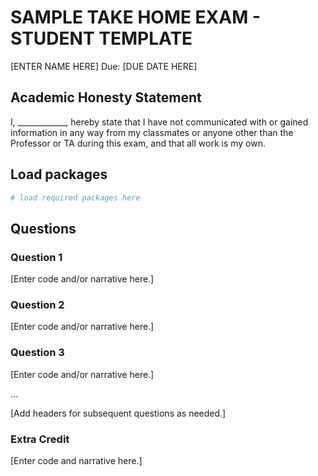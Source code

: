SAMPLE TAKE HOME EXAM - STUDENT TEMPLATE
================
\[ENTER NAME HERE\]
Due: \[DUE DATE HERE\]

## Academic Honesty Statement

I, \_\_\_\_\_\_\_\_\_\_\_\_, hereby state that I have not communicated
with or gained information in any way from my classmates or anyone other
than the Professor or TA during this exam, and that all work is my own.

## Load packages

``` r
# load required packages here
```

## Questions

### Question 1

\[Enter code and/or narrative here.\]

### Question 2

\[Enter code and/or narrative here.\]

### Question 3

\[Enter code and/or narrative here.\]

…

\[Add headers for subsequent questions as needed.\]

### Extra Credit

\[Enter code and narrative here.\]
